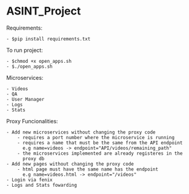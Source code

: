 # ASINT_Project

Requirements: 

    - $pip install requirements.txt

To run project:

    - $chmod +x open_apps.sh
    - $./open_apps.sh

Microservices:

    - Videos
    - QA
    - User Manager
    - Logs
    - Stats

Proxy Funcionalities:

    - Add new microservices without changing the proxy code
        - requires a port number where the microservice is running
        - requires a name that must be the same from the API endpoint
          e.g name=videos -> endpoint="API/videos/remaining_path"
        - the microservices implemented are already registeres in the 
          proxy db
    - Add new pages without changing the proxy code
        - html page must have the same name has the endpoint
          e.g name=videos.html -> endpoint="/videos"
    - Login via fenix 
    - Logs and Stats fowarding 
